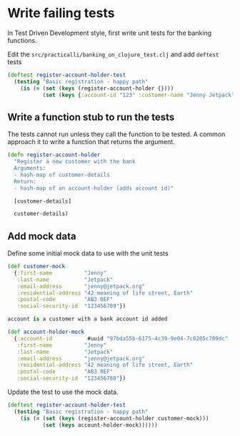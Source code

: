 # Write failing tests
In Test Driven Development style, first write unit tests for the banking functions.

Edit the `src/practicalli/banking_on_clojure_test.clj` and add `deftest` tests

```clojure
(deftest register-account-holder-test
  (testing "Basic registration - happy path"
    (is (= (set (keys (register-account-holder {})))
           (set (keys {:account-id "123" :customer-name "Jenny Jetpack"}))))))
```


## Write a function stub to run the tests
The tests cannot run unless they call the function to be tested.  A common approach it to write a function that returns the argument.

```clojure
(defn register-account-holder
  "Register a new customer with the bank
  Arguments:
  - hash-map of customer-details
  Return:
  - hash-map of an account-holder (adds account id)"

  [customer-details]

  customer-details)
```


## Add mock data
Define some initial mock data to use with the unit tests

```clojure
(def customer-mock
  {:first-name          "Jenny"
   :last-name           "Jetpack"
   :email-address       "jenny@jetpack.org"
   :residential-address "42 meaning of life street, Earth"
   :postal-code         "AB3 0EF"
   :social-security-id  "123456789"})
```


```clojure
account is a customer with a bank account id added

(def account-holder-mock
  {:account-id           #uuid "97bda55b-6175-4c39-9e04-7c0205c709dc"
   :first-name          "Jenny"
   :last-name           "Jetpack"
   :email-address       "jenny@jetpack.org"
   :residential-address "42 meaning of life street, Earth"
   :postal-code         "AB3 0EF"
   :social-security-id  "123456789"})
```


Update the test to use the mock data.

```clojure
(deftest register-account-holder-test
  (testing "Basic registration - happy path"
    (is (= (set (keys (register-account-holder customer-mock)))
           (set (keys account-holder-mock))))))
```
